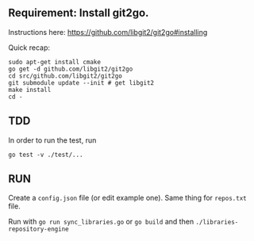 Requirement: Install git2go.
----------------------------

Instructions here: https://github.com/libgit2/git2go#installing

Quick recap:

    sudo apt-get install cmake
    go get -d github.com/libgit2/git2go
    cd src/github.com/libgit2/git2go
    git submodule update --init # get libgit2
    make install
    cd -

TDD
----------------------------

In order to run the test, run

```
go test -v ./test/...
```

RUN
----------------------------

Create a `config.json` file (or edit example one). Same thing for `repos.txt` file.

Run with `go run sync_libraries.go` or `go build` and then `./libraries-repository-engine`
